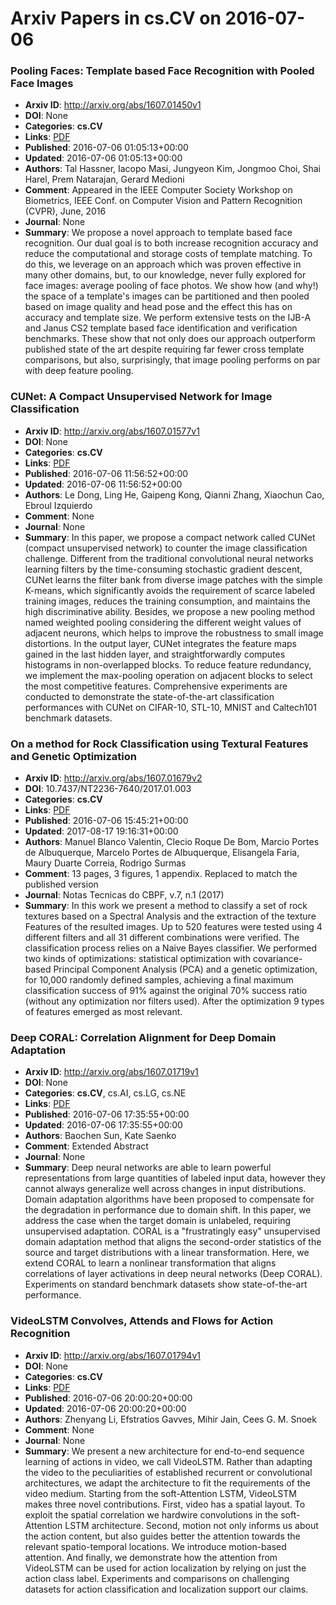# Arxiv Papers in cs.CV on 2016-07-06
### Pooling Faces: Template based Face Recognition with Pooled Face Images
- **Arxiv ID**: http://arxiv.org/abs/1607.01450v1
- **DOI**: None
- **Categories**: **cs.CV**
- **Links**: [PDF](http://arxiv.org/pdf/1607.01450v1)
- **Published**: 2016-07-06 01:05:13+00:00
- **Updated**: 2016-07-06 01:05:13+00:00
- **Authors**: Tal Hassner, Iacopo Masi, Jungyeon Kim, Jongmoo Choi, Shai Harel, Prem Natarajan, Gerard Medioni
- **Comment**: Appeared in the IEEE Computer Society Workshop on Biometrics, IEEE
  Conf. on Computer Vision and Pattern Recognition (CVPR), June, 2016
- **Journal**: None
- **Summary**: We propose a novel approach to template based face recognition. Our dual goal is to both increase recognition accuracy and reduce the computational and storage costs of template matching. To do this, we leverage on an approach which was proven effective in many other domains, but, to our knowledge, never fully explored for face images: average pooling of face photos. We show how (and why!) the space of a template's images can be partitioned and then pooled based on image quality and head pose and the effect this has on accuracy and template size. We perform extensive tests on the IJB-A and Janus CS2 template based face identification and verification benchmarks. These show that not only does our approach outperform published state of the art despite requiring far fewer cross template comparisons, but also, surprisingly, that image pooling performs on par with deep feature pooling.



### CUNet: A Compact Unsupervised Network for Image Classification
- **Arxiv ID**: http://arxiv.org/abs/1607.01577v1
- **DOI**: None
- **Categories**: **cs.CV**
- **Links**: [PDF](http://arxiv.org/pdf/1607.01577v1)
- **Published**: 2016-07-06 11:56:52+00:00
- **Updated**: 2016-07-06 11:56:52+00:00
- **Authors**: Le Dong, Ling He, Gaipeng Kong, Qianni Zhang, Xiaochun Cao, Ebroul Izquierdo
- **Comment**: None
- **Journal**: None
- **Summary**: In this paper, we propose a compact network called CUNet (compact unsupervised network) to counter the image classification challenge. Different from the traditional convolutional neural networks learning filters by the time-consuming stochastic gradient descent, CUNet learns the filter bank from diverse image patches with the simple K-means, which significantly avoids the requirement of scarce labeled training images, reduces the training consumption, and maintains the high discriminative ability. Besides, we propose a new pooling method named weighted pooling considering the different weight values of adjacent neurons, which helps to improve the robustness to small image distortions. In the output layer, CUNet integrates the feature maps gained in the last hidden layer, and straightforwardly computes histograms in non-overlapped blocks. To reduce feature redundancy, we implement the max-pooling operation on adjacent blocks to select the most competitive features. Comprehensive experiments are conducted to demonstrate the state-of-the-art classification performances with CUNet on CIFAR-10, STL-10, MNIST and Caltech101 benchmark datasets.



### On a method for Rock Classification using Textural Features and Genetic Optimization
- **Arxiv ID**: http://arxiv.org/abs/1607.01679v2
- **DOI**: 10.7437/NT2236-7640/2017.01.003
- **Categories**: **cs.CV**
- **Links**: [PDF](http://arxiv.org/pdf/1607.01679v2)
- **Published**: 2016-07-06 15:45:21+00:00
- **Updated**: 2017-08-17 19:16:31+00:00
- **Authors**: Manuel Blanco Valentin, Clecio Roque De Bom, Marcio Portes de Albuquerque, Marcelo Portes de Albuquerque, Elisangela Faria, Maury Duarte Correia, Rodrigo Surmas
- **Comment**: 13 pages, 3 figures, 1 appendix. Replaced to match the published
  version
- **Journal**: Notas Tecnicas do CBPF, v.7, n.1 (2017)
- **Summary**: In this work we present a method to classify a set of rock textures based on a Spectral Analysis and the extraction of the texture Features of the resulted images. Up to 520 features were tested using 4 different filters and all 31 different combinations were verified. The classification process relies on a Naive Bayes classifier. We performed two kinds of optimizations: statistical optimization with covariance-based Principal Component Analysis (PCA) and a genetic optimization, for 10,000 randomly defined samples, achieving a final maximum classification success of 91% against the original 70% success ratio (without any optimization nor filters used). After the optimization 9 types of features emerged as most relevant.



### Deep CORAL: Correlation Alignment for Deep Domain Adaptation
- **Arxiv ID**: http://arxiv.org/abs/1607.01719v1
- **DOI**: None
- **Categories**: **cs.CV**, cs.AI, cs.LG, cs.NE
- **Links**: [PDF](http://arxiv.org/pdf/1607.01719v1)
- **Published**: 2016-07-06 17:35:55+00:00
- **Updated**: 2016-07-06 17:35:55+00:00
- **Authors**: Baochen Sun, Kate Saenko
- **Comment**: Extended Abstract
- **Journal**: None
- **Summary**: Deep neural networks are able to learn powerful representations from large quantities of labeled input data, however they cannot always generalize well across changes in input distributions. Domain adaptation algorithms have been proposed to compensate for the degradation in performance due to domain shift. In this paper, we address the case when the target domain is unlabeled, requiring unsupervised adaptation. CORAL is a "frustratingly easy" unsupervised domain adaptation method that aligns the second-order statistics of the source and target distributions with a linear transformation. Here, we extend CORAL to learn a nonlinear transformation that aligns correlations of layer activations in deep neural networks (Deep CORAL). Experiments on standard benchmark datasets show state-of-the-art performance.



### VideoLSTM Convolves, Attends and Flows for Action Recognition
- **Arxiv ID**: http://arxiv.org/abs/1607.01794v1
- **DOI**: None
- **Categories**: **cs.CV**
- **Links**: [PDF](http://arxiv.org/pdf/1607.01794v1)
- **Published**: 2016-07-06 20:00:20+00:00
- **Updated**: 2016-07-06 20:00:20+00:00
- **Authors**: Zhenyang Li, Efstratios Gavves, Mihir Jain, Cees G. M. Snoek
- **Comment**: None
- **Journal**: None
- **Summary**: We present a new architecture for end-to-end sequence learning of actions in video, we call VideoLSTM. Rather than adapting the video to the peculiarities of established recurrent or convolutional architectures, we adapt the architecture to fit the requirements of the video medium. Starting from the soft-Attention LSTM, VideoLSTM makes three novel contributions. First, video has a spatial layout. To exploit the spatial correlation we hardwire convolutions in the soft-Attention LSTM architecture. Second, motion not only informs us about the action content, but also guides better the attention towards the relevant spatio-temporal locations. We introduce motion-based attention. And finally, we demonstrate how the attention from VideoLSTM can be used for action localization by relying on just the action class label. Experiments and comparisons on challenging datasets for action classification and localization support our claims.



